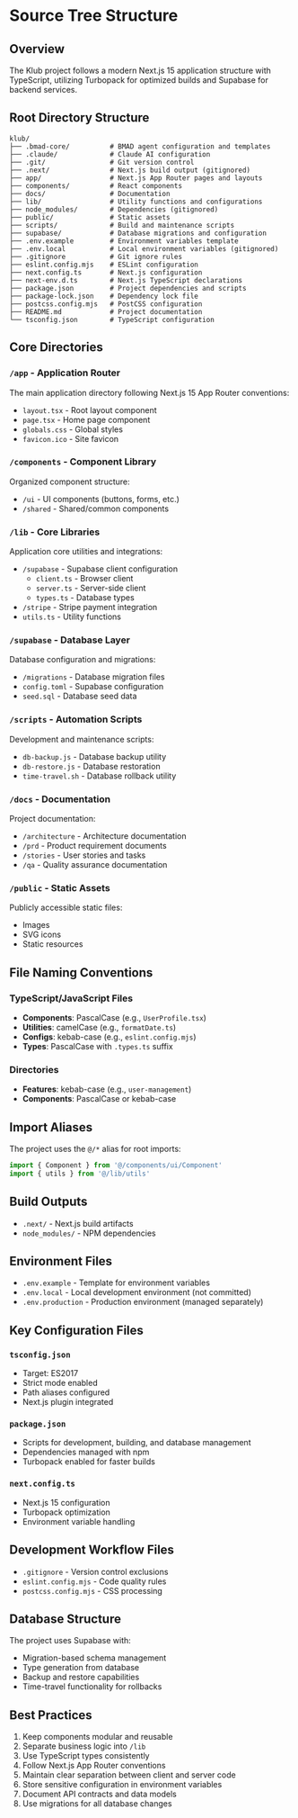 # Source Tree Structure

## Overview
The Klub project follows a modern Next.js 15 application structure with TypeScript, utilizing Turbopack for optimized builds and Supabase for backend services.

## Root Directory Structure

```
klub/
├── .bmad-core/          # BMAD agent configuration and templates
├── .claude/             # Claude AI configuration
├── .git/                # Git version control
├── .next/               # Next.js build output (gitignored)
├── app/                 # Next.js App Router pages and layouts
├── components/          # React components
├── docs/                # Documentation
├── lib/                 # Utility functions and configurations
├── node_modules/        # Dependencies (gitignored)
├── public/              # Static assets
├── scripts/             # Build and maintenance scripts
├── supabase/            # Database migrations and configuration
├── .env.example         # Environment variables template
├── .env.local           # Local environment variables (gitignored)
├── .gitignore           # Git ignore rules
├── eslint.config.mjs    # ESLint configuration
├── next.config.ts       # Next.js configuration
├── next-env.d.ts        # Next.js TypeScript declarations
├── package.json         # Project dependencies and scripts
├── package-lock.json    # Dependency lock file
├── postcss.config.mjs   # PostCSS configuration
├── README.md            # Project documentation
└── tsconfig.json        # TypeScript configuration
```

## Core Directories

### `/app` - Application Router
The main application directory following Next.js 15 App Router conventions:
- `layout.tsx` - Root layout component
- `page.tsx` - Home page component
- `globals.css` - Global styles
- `favicon.ico` - Site favicon

### `/components` - Component Library
Organized component structure:
- `/ui` - UI components (buttons, forms, etc.)
- `/shared` - Shared/common components

### `/lib` - Core Libraries
Application core utilities and integrations:
- `/supabase` - Supabase client configuration
  - `client.ts` - Browser client
  - `server.ts` - Server-side client
  - `types.ts` - Database types
- `/stripe` - Stripe payment integration
- `utils.ts` - Utility functions

### `/supabase` - Database Layer
Database configuration and migrations:
- `/migrations` - Database migration files
- `config.toml` - Supabase configuration
- `seed.sql` - Database seed data

### `/scripts` - Automation Scripts
Development and maintenance scripts:
- `db-backup.js` - Database backup utility
- `db-restore.js` - Database restoration
- `time-travel.sh` - Database rollback utility

### `/docs` - Documentation
Project documentation:
- `/architecture` - Architecture documentation
- `/prd` - Product requirement documents
- `/stories` - User stories and tasks
- `/qa` - Quality assurance documentation

### `/public` - Static Assets
Publicly accessible static files:
- Images
- SVG icons
- Static resources

## File Naming Conventions

### TypeScript/JavaScript Files
- **Components**: PascalCase (e.g., `UserProfile.tsx`)
- **Utilities**: camelCase (e.g., `formatDate.ts`)
- **Configs**: kebab-case (e.g., `eslint.config.mjs`)
- **Types**: PascalCase with `.types.ts` suffix

### Directories
- **Features**: kebab-case (e.g., `user-management`)
- **Components**: PascalCase or kebab-case

## Import Aliases
The project uses the `@/*` alias for root imports:
```typescript
import { Component } from '@/components/ui/Component'
import { utils } from '@/lib/utils'
```

## Build Outputs
- `.next/` - Next.js build artifacts
- `node_modules/` - NPM dependencies

## Environment Files
- `.env.example` - Template for environment variables
- `.env.local` - Local development environment (not committed)
- `.env.production` - Production environment (managed separately)

## Key Configuration Files

### `tsconfig.json`
- Target: ES2017
- Strict mode enabled
- Path aliases configured
- Next.js plugin integrated

### `package.json`
- Scripts for development, building, and database management
- Dependencies managed with npm
- Turbopack enabled for faster builds

### `next.config.ts`
- Next.js 15 configuration
- Turbopack optimization
- Environment variable handling

## Development Workflow Files
- `.gitignore` - Version control exclusions
- `eslint.config.mjs` - Code quality rules
- `postcss.config.mjs` - CSS processing

## Database Structure
The project uses Supabase with:
- Migration-based schema management
- Type generation from database
- Backup and restore capabilities
- Time-travel functionality for rollbacks

## Best Practices
1. Keep components modular and reusable
2. Separate business logic into `/lib`
3. Use TypeScript types consistently
4. Follow Next.js App Router conventions
5. Maintain clear separation between client and server code
6. Store sensitive configuration in environment variables
7. Document API contracts and data models
8. Use migrations for all database changes